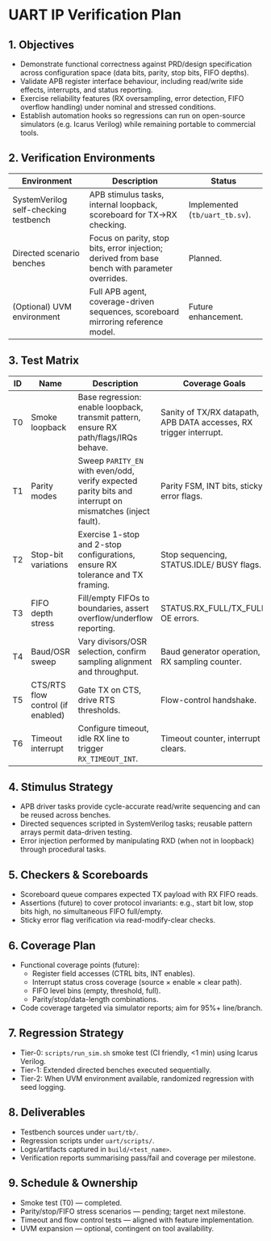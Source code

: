 # UART IP Verification Plan

## 1. Objectives
- Demonstrate functional correctness against PRD/design specification across configuration space (data bits, parity, stop bits, FIFO depths).
- Validate APB register interface behaviour, including read/write side effects, interrupts, and status reporting.
- Exercise reliability features (RX oversampling, error detection, FIFO overflow handling) under nominal and stressed conditions.
- Establish automation hooks so regressions can run on open-source simulators (e.g. Icarus Verilog) while remaining portable to commercial tools.

## 2. Verification Environments

| Environment | Description | Status |
|-------------|-------------|--------|
| SystemVerilog self-checking testbench | APB stimulus tasks, internal loopback, scoreboard for TX→RX checking. | Implemented (`tb/uart_tb.sv`). |
| Directed scenario benches | Focus on parity, stop bits, error injection; derived from base bench with parameter overrides. | Planned. |
| (Optional) UVM environment | Full APB agent, coverage-driven sequences, scoreboard mirroring reference model. | Future enhancement. |

## 3. Test Matrix

| ID | Name | Description | Coverage Goals |
|----|------|-------------|----------------|
| T0 | Smoke loopback | Base regression: enable loopback, transmit pattern, ensure RX path/flags/IRQs behave. | Sanity of TX/RX datapath, APB DATA accesses, RX trigger interrupt. |
| T1 | Parity modes | Sweep `PARITY_EN` with even/odd, verify expected parity bits and interrupt on mismatches (inject fault). | Parity FSM, INT bits, sticky error flags. |
| T2 | Stop-bit variations | Exercise 1-stop and 2-stop configurations, ensure RX tolerance and TX framing. | Stop sequencing, STATUS.IDLE/ BUSY flags. |
| T3 | FIFO depth stress | Fill/empty FIFOs to boundaries, assert overflow/underflow reporting. | STATUS.RX_FULL/TX_FULL, OE errors. |
| T4 | Baud/OSR sweep | Vary divisors/OSR selection, confirm sampling alignment and throughput. | Baud generator operation, RX sampling counter. |
| T5 | CTS/RTS flow control (if enabled) | Gate TX on CTS, drive RTS thresholds. | Flow-control handshake. |
| T6 | Timeout interrupt | Configure timeout, idle RX line to trigger `RX_TIMEOUT_INT`. | Timeout counter, interrupt clears. |

## 4. Stimulus Strategy
- APB driver tasks provide cycle-accurate read/write sequencing and can be reused across benches.
- Directed sequences scripted in SystemVerilog tasks; reusable pattern arrays permit data-driven testing.
- Error injection performed by manipulating RXD (when not in loopback) through procedural tasks.

## 5. Checkers & Scoreboards
- Scoreboard queue compares expected TX payload with RX FIFO reads.
- Assertions (future) to cover protocol invariants: e.g., start bit low, stop bits high, no simultaneous FIFO full/empty.
- Sticky error flag verification via read-modify-clear checks.

## 6. Coverage Plan
- Functional coverage points (future):
  - Register field accesses (CTRL bits, INT enables).
  - Interrupt status cross coverage (source × enable × clear path).
  - FIFO level bins (empty, threshold, full).
  - Parity/stop/data-length combinations.
- Code coverage targeted via simulator reports; aim for 95%+ line/branch.

## 7. Regression Strategy
- Tier-0: `scripts/run_sim.sh` smoke test (CI friendly, <1 min) using Icarus Verilog.
- Tier-1: Extended directed benches executed sequentially.
- Tier-2: When UVM environment available, randomized regression with seed logging.

## 8. Deliverables
- Testbench sources under `uart/tb/`.
- Regression scripts under `uart/scripts/`.
- Logs/artifacts captured in `build/<test_name>`.
- Verification reports summarising pass/fail and coverage per milestone.

## 9. Schedule & Ownership
- Smoke test (T0) — completed.
- Parity/stop/FIFO stress scenarios — pending; target next milestone.
- Timeout and flow control tests — aligned with feature implementation.
- UVM expansion — optional, contingent on tool availability.

